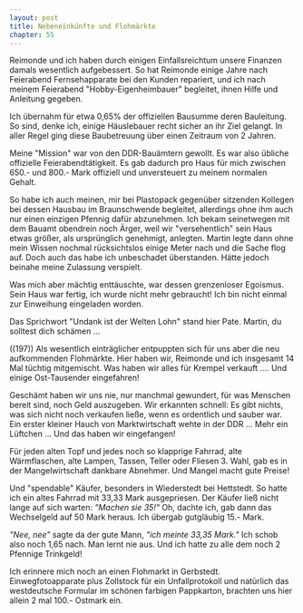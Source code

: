 ```yaml
---  
layout: post
title: Nebeneinkünfte und Flohmärkte
chapter: 55
---  
```




Reimonde und ich haben durch einigen Einfallsreichtum unsere Finanzen damals
wesentlich aufgebessert. So hat Reimonde einige Jahre nach Feierabend
Fernsehapparate bei den Kunden repariert, und ich nach meinem Feierabend
"Hobby-Eigenheimbauer" begleitet, ihnen Hilfe und Anleitung gegeben.

Ich übernahm für etwa 0,65% der offiziellen Bausumme deren Bauleitung. So
sind, denke ich, einige Häuslebauer recht sicher an ihr Ziel gelangt. In aller
Regel ging diese Baubetreuung über einen Zeitraum von 2 Jahren.

Meine "Mission" war von den DDR-Bauämtern gewollt. Es war also übliche
offizielle Feierabendtätigkeit. Es gab dadurch pro Haus für mich zwischen
650.- und 800.- Mark offiziell und unversteuert zu meinem normalen Gehalt.

So habe ich auch meinen, mir bei Plastopack gegenüber sitzenden Kollegen bei
dessen Hausbau im Braunschwende begleitet, allerdings ohne ihm auch nur einen
einzigen Pfennig dafür abzunehmen. Ich bekam seinetwegen mit dem Bauamt
obendrein noch Ärger, weil wir "versehentlich" sein Haus etwas größer, als
ursprünglich genehmigt, anlegten. Martin legte dann ohne mein Wissen nochmal
rücksichtslos einige Meter nach und die Sache flog auf. Doch auch das habe ich
unbeschadet überstanden. Hätte jedoch beinahe meine Zulassung verspielt.

Was mich aber mächtig enttäuschte, war dessen grenzenloser Egoismus. Sein Haus
war fertig, ich wurde nicht mehr gebraucht! Ich bin nicht einmal zur
Einweihung eingeladen worden.

Das Sprichwort "Undank ist der Welten Lohn" stand hier Pate. Martin, du
solltest dich schämen …

((197)) Als wesentlich einträglicher entpuppten sich für uns aber die neu
aufkommenden Flohmärkte. Hier haben wir, Reimonde und ich insgesamt 14 Mal
tüchtig mitgemischt. Was haben wir alles für Krempel verkauft …. Und einige
Ost-Tausender eingefahren!

Geschämt haben wir uns nie, nur manchmal gewundert, für was Menschen bereit
sind, noch Geld auszugeben. Wir erkannten schnell: Es gibt nichts, was sich
nicht noch verkaufen ließe, wenn es ordentlich und sauber war. Ein erster
kleiner Hauch von Marktwirtschaft wehte in der DDR … Mehr ein Lüftchen … Und
das haben wir eingefangen!

Für jeden alten Topf und jedes noch so klapprige Fahrrad, alte Wärmflaschen,
alte Lampen, Tassen, Teller oder Fliesen 3. Wahl, gab es in der
Mangelwirtschaft dankbare Abnehmer. Und Mangel macht gute Preise!

Und "spendable" Käufer, besonders in Wiederstedt bei Hettstedt. So hatte ich
ein altes Fahrrad mit 33,33 Mark ausgepriesen. Der Käufer ließ nicht lange auf
sich warten: _"Machen sie 35!"_ Oh, dachte ich, gab dann das Wechselgeld auf
50 Mark heraus. Ich übergab gutgläubig 15.- Mark.

_"Nee, nee"_ sagte da der gute Mann, _"ich meinte 33,35 Mark."_ Ich schob also
noch 1,65 nach. Man lernt nie aus. Und ich hatte zu alle dem noch 2 Pfennige
Trinkgeld!

Ich erinnere mich noch an einen Flohmarkt in Gerbstedt. Einwegfotoapparate
plus Zollstock für ein Unfallprotokoll und natürlich das westdeutsche Formular
im schönen farbigen Pappkarton, brachten uns hier allein 2 mal 100.- Ostmark
ein.

